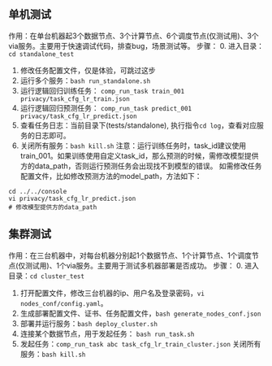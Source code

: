 ## 单机测试
作用：在单台机器起3个数据节点、3个计算节点、6个调度节点(仅测试用)、3个via服务。主要用于快速调试代码，排查bug，场景测试等。
步骤：
0. 进入目录：`cd standalone_test`
1. 修改任务配置文件，仅是体验，可跳过这步
2. 运行多个服务：`bash run_standalone.sh`
3. 运行逻辑回归训练任务： `comp_run_task train_001 privacy/task_cfg_lr_train.json`
4. 运行逻辑回归预测任务： `comp_run_task predict_001 privacy/task_cfg_lr_predict.json`
5. 查看任务日志：当前目录下(tests/standalone), 执行指令`cd log`，查看对应服务的日志即可。
6. 关闭所有服务：`bash kill.sh`
注意：运行训练任务时，task_id建议使用train_001。如果训练使用自定义task_id，那么预测的时候，需修改模型提供方的data_path，否则运行预测任务会出现找不到模型的错误。
如需修改任务配置文件，比如修改预测方法的model_path，方法如下：
```
cd ../../console
vi privacy/task_cfg_lr_predict.json
# 修改模型提供方的data_path
```



## 集群测试
作用：在三台机器中，对每台机器分别起1个数据节点、1个计算节点、1个调度节点(仅测试用)、1个via服务。主要用于测试多机器部署是否成功。
步骤：
0. 进入目录：`cd cluster_test`
1. 打开配置文件，修改三台机器的ip、用户名及登录密码，`vi nodes_conf/config.yaml`。
2. 生成部署配置文件、证书、任务配置文件，`bash generate_nodes_conf.json`
3. 部署并运行服务：`bash deploy_cluster.sh`
4. 连接某个数据节点，用于发起任务： `bash run_task.sh`
5. 发起任务：`comp_run_task abc task_cfg_lr_train_cluster.json`
关闭所有服务：`bash kill.sh`


